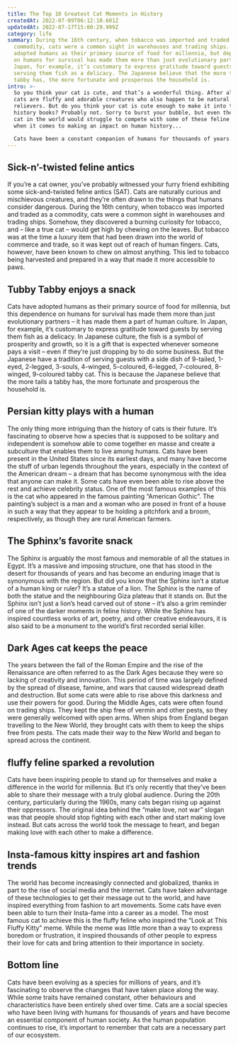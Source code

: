 ```yaml
---
title: The Top 10 Greatest Cat Moments in History
createdAt: 2022-07-09T06:12:10.601Z
updatedAt: 2022-07-17T15:00:29.999Z
category: life
summary: During the 16th century, when tobacco was imported and traded as a
  commodity, cats were a common sight in warehouses and trading ships. Cats have
  adopted humans as their primary source of food for millennia, but dependence
  on humans for survival has made them more than just evolutionary partners. In
  Japan, for example, it’s customary to express gratitude toward guests by
  serving them fish as a delicacy. The Japanese believe that the more tails a
  tabby has, the more fortunate and prosperous the household is.
intro: >-
  So you think your cat is cute, and that’s a wonderful thing. After all,
  cats are fluffy and adorable creatures who also happen to be natural stress
  relievers. But do you think your cat is cute enough to make it into the
  history books? Probably not. Sorry to burst your bubble, but even the cutest
  cat in the world would struggle to compete with some of these feline friends
  when it comes to making an impact on human history... 

  Cats have been a constant companion of humans for thousands of years. They’re enigmatic creatures with a reputation for being aloof and independent; they don’t ask for much and they keep very little as repayment. But cats demand something intangible from their owners: companionship. As a result, there are many famous cats in history whose exploits have become the stuff of legend…
---
```


## Sick-n’-twisted feline antics

If you’re a cat owner, you’ve probably witnessed your furry friend exhibiting some sick-and-twisted feline antics (SAT). Cats are naturally curious and mischievous creatures, and they’re often drawn to the things that humans consider dangerous. During the 16th century, when tobacco was imported and traded as a commodity, cats were a common sight in warehouses and trading ships. Somehow, they discovered a burning curiosity for tobacco, and – like a true cat – would get high by chewing on the leaves.
But tobacco was at the time a luxury item that had been drawn into the world of commerce and trade, so it was kept out of reach of human fingers. Cats, however, have been known to chew on almost anything. This led to tobacco being harvested and prepared in a way that made it more accessible to paws.

## Tubby Tabby enjoys a snack

Cats have adopted humans as their primary source of food for millennia, but this dependence on humans for survival has made them more than just evolutionary partners – it has made them a part of human culture. In Japan, for example, it’s customary to express gratitude toward guests by serving them fish as a delicacy. In Japanese culture, the fish is a symbol of prosperity and growth, so it is a gift that is expected whenever someone pays a visit – even if they’re just dropping by to do some business.
But the Japanese have a tradition of serving guests with a side dish of 9-tailed, 1-eyed, 2-legged, 3-souls, 4-winged, 5-coloured, 6-legged, 7-coloured, 8-winged, 9-coloured tabby cat. This is because the Japanese believe that the more tails a tabby has, the more fortunate and prosperous the household is.

## Persian kitty plays with a human

The only thing more intriguing than the history of cats is their future. It’s fascinating to observe how a species that is supposed to be solitary and independent is somehow able to come together en masse and create a subculture that enables them to live among humans. Cats have been present in the United States since its earliest days, and many have become the stuff of urban legends throughout the years, especially in the context of the American dream – a dream that has become synonymous with the idea that anyone can make it.
Some cats have even been able to rise above the rest and achieve celebrity status. One of the most famous examples of this is the cat who appeared in the famous painting “American Gothic”. The painting’s subject is a man and a woman who are posed in front of a house in such a way that they appear to be holding a pitchfork and a broom, respectively, as though they are rural American farmers.

## The Sphinx’s favorite snack

The Sphinx is arguably the most famous and memorable of all the statues in Egypt. It’s a massive and imposing structure, one that has stood in the desert for thousands of years and has become an enduring image that is synonymous with the region. But did you know that the Sphinx isn’t a statue of a human king or ruler? It’s a statue of a lion.
The Sphinx is the name of both the statue and the neighbouring Giza plateau that it stands on. But the Sphinx isn’t just a lion’s head carved out of stone – it’s also a grim reminder of one of the darker moments in feline history.
While the Sphinx has inspired countless works of art, poetry, and other creative endeavours, it is also said to be a monument to the world’s first recorded serial killer.

## Dark Ages cat keeps the peace

The years between the fall of the Roman Empire and the rise of the Renaissance are often referred to as the Dark Ages because they were so lacking of creativity and innovation. This period of time was largely defined by the spread of disease, famine, and wars that caused widespread death and destruction. But some cats were able to rise above this darkness and use their powers for good.
During the Middle Ages, cats were often found on trading ships. They kept the ship free of vermin and other pests, so they were generally welcomed with open arms. When ships from England began travelling to the New World, they brought cats with them to keep the ships free from pests. The cats made their way to the New World and began to spread across the continent.

## fluffy feline sparked a revolution

Cats have been inspiring people to stand up for themselves and make a difference in the world for millennia. But it’s only recently that they’ve been able to share their message with a truly global audience.
During the 20th century, particularly during the 1960s, many cats began rising up against their oppressors. The original idea behind the “make love, not war” slogan was that people should stop fighting with each other and start making love instead. But cats across the world took the message to heart, and began making love with each other to make a difference.

## Insta-famous kitty inspires art and fashion trends

The world has become increasingly connected and globalized, thanks in part to the rise of social media and the internet. Cats have taken advantage of these technologies to get their message out to the world, and have inspired everything from fashion to art movements.
Some cats have even been able to turn their Insta-fame into a career as a model. The most famous cat to achieve this is the fluffy feline who inspired the “Look at This Fluffy Kitty” meme. While the meme was little more than a way to express boredom or frustration, it inspired thousands of other people to express their love for cats and bring attention to their importance in society.

## Bottom line

Cats have been evolving as a species for millions of years, and it’s fascinating to observe the changes that have taken place along the way. While some traits have remained constant, other behaviours and characteristics have been entirely shed over time.
Cats are a social species who have been living with humans for thousands of years and have become an essential component of human society. As the human population continues to rise, it’s important to remember that cats are a necessary part of our ecosystem.
